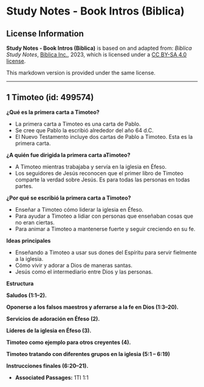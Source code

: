 # Study Notes - Book Intros (Biblica)

## License Information

**Study Notes - Book Intros (Biblica)** is based on and adapted from: _Biblica Study Notes_, [Biblica Inc.](https://www.biblica.com/), 2023, which is licensed under a [CC BY-SA 4.0 license](https://creativecommons.org/licenses/by-sa/4.0/legalcode.en).

This markdown version is provided under the same license.



--------------------------------

## 1 Timoteo (id: 499574)

**¿Qué es la primera carta a Timoteo?**

* La primera carta a Timoteo es una carta de Pablo.
* Se cree que Pablo la escribió alrededor del año 64 d.C.
* El Nuevo Testamento incluye dos cartas de Pablo a Timoteo. Esta es la primera carta.

**¿A quién fue dirigida la primera carta aTimoteo?**

* A Timoteo mientras trabajaba y servía en la iglesia en Éfeso.
* Los seguidores de Jesús reconocen que el primer libro de Timoteo comparte la verdad sobre Jesús. Es para todas las personas en todas partes.

**¿Por qué se escribió la primera carta a Timoteo?**

* Enseñar a Timoteo cómo liderar la iglesia en Éfeso.
* Para ayudar a Timoteo a lidiar con personas que enseñaban cosas que no eran ciertas.
* Para animar a Timoteo a mantenerse fuerte y seguir creciendo en su fe.

**Ideas principales**

* Enseñando a Timoteo a usar sus dones del Espíritu para servir fielmente a la iglesia.
* Cómo vivir y adorar a Dios de maneras santas.
* Jesús como el intermediario entre Dios y las personas.

**Estructura**

**Saludos (1:1–2\).**

**Oponerse a los falsos maestros y aferrarse a la fe en Dios (1:3–20\).**

**Servicios de adoración en Éfeso (2\).**

**Líderes de la iglesia en Éfeso (3\).**

**Timoteo como ejemplo para otros creyentes (4\).**

**Timoteo tratando con diferentes grupos en la iglesia (5:1 – 6:19\)**

**Instrucciones finales (6:20–21\).**

* **Associated Passages:** 1TI 1:1

